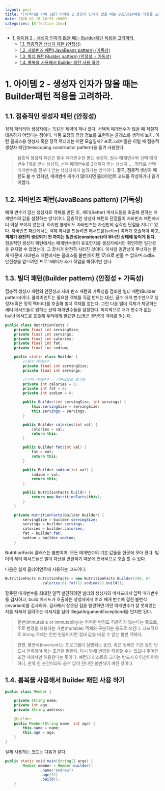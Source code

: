 ```yaml
---
layout: post
title: "[이펙티브 자바 3판] 아이템 2.생성자 인자가 많을 때는 Builder패턴 적용을 고려하라."
date: 2020-02-16 18:53 +0900
categories: [Effective Java]
---
```


<!-- TOC -->

- [1. 아이템 2 - 생성자 인자가 많을 때는 Builder패턴 적용을 고려하라.](#1-%ec%95%84%ec%9d%b4%ed%85%9c-2---%ec%83%9d%ec%84%b1%ec%9e%90-%ec%9d%b8%ec%9e%90%ea%b0%80-%eb%a7%8e%ec%9d%84-%eb%95%8c%eb%8a%94-builder%ed%8c%a8%ed%84%b4-%ec%a0%81%ec%9a%a9%ec%9d%84-%ea%b3%a0%eb%a0%a4%ed%95%98%eb%9d%bc)
  - [1.1. 점층적인 생성자 패턴 (안정성)](#11-%ec%a0%90%ec%b8%b5%ec%a0%81%ec%9d%b8-%ec%83%9d%ec%84%b1%ec%9e%90-%ed%8c%a8%ed%84%b4-%ec%95%88%ec%a0%95%ec%84%b1)
  - [1.2. 자바빈즈 패턴(JavaBeans pattern) (가독성)](#12-%ec%9e%90%eb%b0%94%eb%b9%88%ec%a6%88-%ed%8c%a8%ed%84%b4javabeans-pattern-%ea%b0%80%eb%8f%85%ec%84%b1)
  - [1.3. 빌더 패턴(Builder pattern) (안정성 + 가독성)](#13-%eb%b9%8c%eb%8d%94-%ed%8c%a8%ed%84%b4builder-pattern-%ec%95%88%ec%a0%95%ec%84%b1--%ea%b0%80%eb%8f%85%ec%84%b1)
  - [1.4. 롬복을 사용해서 Builder 패턴 사용 하기](#14-%eb%a1%ac%eb%b3%b5%ec%9d%84-%ec%82%ac%ec%9a%a9%ed%95%b4%ec%84%9c-builder-%ed%8c%a8%ed%84%b4-%ec%82%ac%ec%9a%a9-%ed%95%98%ea%b8%b0)

<!-- /TOC -->

# 1. 아이템 2 - 생성자 인자가 많을 때는 Builder패턴 적용을 고려하라. 

## 1.1. 점층적인 생성자 패턴 (안정성)
정적 팩터리와 생성자에는 똑같은 제약이 하나 있다. 선택적 매개변수가 많을 때 적절히 대응하기 어렵다는 점이다. 식품 포장의 영양 정보를 표현하는 클래스를 생각해 보자. 이런 클래스용 생성자 혹은 정적 팩터리는 어떤 모습일까? 프로그래머들은 이럴 때 점층적 생성자 패턴(telescoping constructor pattern)을 즐겨 사용한다. 
> 점층적 생성자 패턴은 필수 매개변수만 받는 생성자, 필수 매개변수와 선택 매개변수 1개를 받는 생성자, 선택 매개변수를 2개까지 받는 생성자 ,... 형태로 선택 매개변수를 전부다 받는 생성자까지 늘려가는 방식이다.
**결국, 점층적 생성자 패턴도 쓸 수 있지만, 매개변수 개수가 많아지면 클라이언트 코드를 작성하거나 읽기 어렵다.** 

## 1.2. 자바빈즈 패턴(JavaBeans pattern) (가독성)
매개 변수가 없는 생성자로 객체를 만든 후, 세터(Setter) 메서드들을 호출해 원하는 매개변수의 값을 설정하는 방식이다. 점층적인 생성자 패턴의 단점들이 자바빈즈 패턴에서 더 이상 보이지 않는다. 하지만 불행히도 자바빈즈는 자신만의 심각한 단점을 지니고 있다. 자바빈즈 패턴에서는 객체 하나를 만들려면 메서드를(setter) 여러개 호출해야 하고, **객체가 완전히 생성되기 전 까지는 일관성(consitenct)이 무너진 상태에 놓이게 된다.** 점층적인 생성자 패턴에서는 매개변수들이 유효한지를 생성자에서만 확인하면 일관성을 유지할 수 있었는데, 그 장치가 완전히 사라진 것이다. 이처럼 일관성이 무너지는 문제 때문에 자바빈즈 패턴에서는 클래스를 불변(아이템 17)으로 만들 수 없으며 스레드 안전성을 얻으려면 프로그래머가 추가 작업을 해줘야만 한다. 

## 1.3. 빌더 패턴(Builder pattern) (안정성 + 가독성)
점층적 생성자 패턴의 안전성과 자바 빈즈 패턴의 가독성을 겸비한 빌더 패턴(Builder pattern)이다. 클라이언트는 필요한 객체를 직접 만드는 대신, 필수 매개 변수만으로 생성자(혹은 정적 팩터리)를 호출해 빌더 객체를 얻는다. 그런 다음 빌더 객체가 제공하는 세터 메서드들로 원하는 선택 매개변수들을 설정한다. 마지막으로 매개 변수가 없는 build 메서드를 호출해 우리에게 필요한 (보통은 불변인) 객체를 얻는다. 

```java
public class NutritionFacts {
    private final int servingSize;
    private final int servings;
    private final int calories;
    private final int fat;
    private final int sodium;

    public static class Builder {
        //필수 매개변수
        private final int servingSize;
        private final int servings;

        //선택 매개변수 - 기본값으로 초기화
        private int calories = 0;
        private int fat = 0;
        private int sodium = 0;

        public Builder(int servingSize, int servings) {
            this.servingSize = servingSize;
            this.servings = servings;
        }

        public Builder calories(int val) {
            calories = val;
            return this;
        }

        public Builder fat(int val) {
            fat = val;
            return this;
        }

        public Builder sodium(int val) {
            sodium = val;
            return this;
        }

        public NutritionFacts build() {
            return new NutritionFacts(this);
        }
    }

    private NutritionFacts(Builder builder) {
        servingSize = builder.servingSize;
        servings = builder.servings;
        calories = builder.calories;
        fat = builder.fat;
        sodium = builder.sodium;
    }
```
NutritionFacts 클래스는 불변이며, 모든 매개변수의 기본 값들을 한곳에 모아 뒀다. 빌더의 세터 메서드들은 빌더 자신을 반환하기 때문에 연쇄적으로 호출 할 수 있다.


다음은 실제 클라이언트에 사용하는 코드이다.

```java
NutritionFacts nutritionFacts = new NutritionFacts.Builder(240, 8)
                .calories(0).fat(2).sodium(2).build();
```

잘못된 매개변수를 최대한 일찍 발견하려면 빌더의 생성자와 메서드에서 입력 매개변수를 검사하고, build 메서드가 호출하는 생성자에서 여러 매개 변수에 걸친 불변식(invariant)를 검사하자. 
검사해서 잘못된 점을 발견하면 어떤 매개변수가 잘 못되었는지를 자세히 알려주는 메세지를 담아 IllegalArgumentExceptiond을 던지면 된다. 


> 불변(immutable or immutablity)는 어떠한 변경도 허용하지 않는다는 뜻으로, 주로 변경을 허용하는 가변(mutable) 객체와 구분하는 용도로 쓰인다. 대표적으로 String 객체는 한번 만들어지면 절대 값을 바꿀 수 없는 불변 객체다.

> 한편, 불변식(invariant)는 프로그램이 실행되는 동안, 혹은 정해진 기간 동안 반드시 만족해야 하는 조건을 말한다. 다시 말해 변경을 허용할 수는 있으나 주어진 조건 내에서만 허용한다는 뜻이다. 예컨대 리스트의 크기는 반드시 0 이상이어야 하니, 만약 한 순간이라도 음수 값이 된다면 불변식이 깨진 것이다.

## 1.4. 롬복을 사용해서 Builder 패턴 사용 하기
```java
public class Member {

    private String name;
    private int age;
    private String address;
    
    @Builder
    public Member(String name, int age) {
        this.name = name;
        this.age = age;
    }
}

```

실제 사용하는 코드는 다음과 같다.

```java
public static void main(String[] args) {
        Member member = Member.builder()
                .name("andrew")
                .age(32)
                .build();
    }
```

